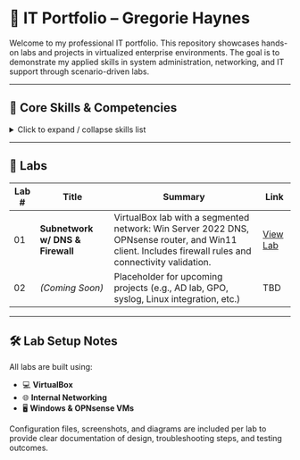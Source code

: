 # 🧠 IT Portfolio – Gregorie Haynes

Welcome to my professional IT portfolio. This repository showcases hands-on labs and projects in virtualized enterprise environments. The goal is to demonstrate my applied skills in system administration, networking, and IT support through scenario-driven labs.

---

## 💼 Core Skills & Competencies

<details>
  <summary>Click to expand / collapse skills list</summary>

- Network Segmentation & Subnetting
- Windows Server Administration
- DNS, DHCP, LDAP Services
- VirtualBox Virtual Networking
- Firewall Rule Configuration (e.g., OPNsense)
- Windows 11 Client Configuration
- Active Directory Fundamentals
- User Access Management
- Troubleshooting & Diagnostics
- IT Documentation & Process Clarity

</details>

---

## 🧪 Labs

| Lab # | Title | Summary | Link |
|------|-------|---------|------|
| 01 | **Subnetwork w/ DNS & Firewall** | VirtualBox lab with a segmented network: Win Server 2022 DNS, OPNsense router, and Win11 client. Includes firewall rules and connectivity validation. | [View Lab](labs/Lab01-Subnetwork-DNS/README.md) |
| 02 | *(Coming Soon)* | Placeholder for upcoming projects (e.g., AD lab, GPO, syslog, Linux integration, etc.) | TBD |

---

## 🛠️ Lab Setup Notes

All labs are built using:

- 💻 **VirtualBox**
- 🌐 **Internal Networking**
- 🖥️ **Windows & OPNsense VMs**

Configuration files, screenshots, and diagrams are included per lab to provide clear documentation of design, troubleshooting steps, and testing outcomes.
